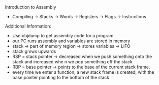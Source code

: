 Introduction to Assembly
- Compiling -> Stacks -> Words -> Registers -> Flags -> Instructions



Additional Information:
- Use objdump to get assembly code for a program
- our PC runs assembly and variables are stored in memory
- stack -> part of memory region -> stores variables -> LIFO
- stack grows upwards
- RSP = stack pointer -> decreased when we push something onto the stack and increased whe n we pop something off the stack
- RBP = base pointer -> points to the base of the current stack frame.
- every time we enter a function, a new stack frame is created, with the base pointer pointing to the bottom of the stack










